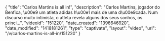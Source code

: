 {
    "title": "Carlos Martins is all in!",
    "description": "Carlos Martins, jogador do Benfica, \u00e9 um atleta adidas h\u00e1 mais de uma d\u00e9cada. Num discurso muito intimista, o atleta revela alguns dos seus sonhos, os princi...",
    "videoid": "151220",
    "date_created": "1396646920",
    "date_modified": "1418181261",
    "type": "captivate",
    "layout": "video",
    "url": "\/v\/carlos-martins-is-all-in\/151220"
}